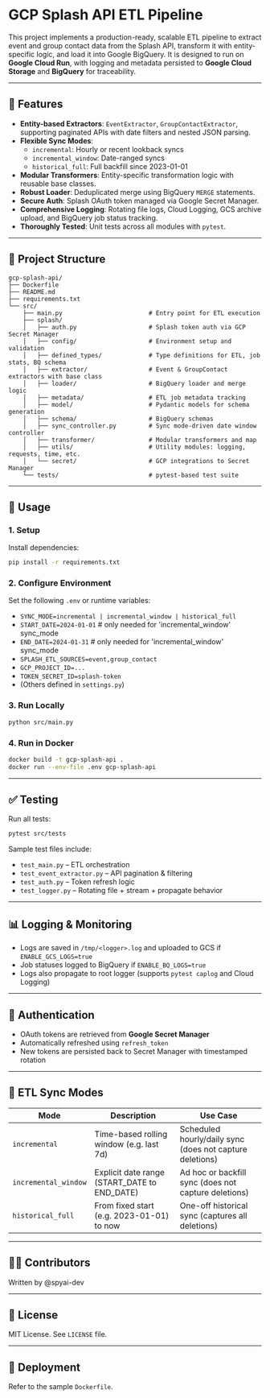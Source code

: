 # GCP Splash API ETL Pipeline

This project implements a production-ready, scalable ETL pipeline to extract event and group contact data from the Splash API, transform it with entity-specific logic, and load it into Google BigQuery. It is designed to run on **Google Cloud Run**, with logging and metadata persisted to **Google Cloud Storage** and **BigQuery** for traceability.

---

## 🔧 Features

- **Entity-based Extractors**: `EventExtractor`, `GroupContactExtractor`, supporting paginated APIs with date filters and nested JSON parsing.
- **Flexible Sync Modes**:
  - `incremental`: Hourly or recent lookback syncs
  - `incremental_window`: Date-ranged syncs
  - `historical_full`: Full backfill since 2023-01-01
- **Modular Transformers**: Entity-specific transformation logic with reusable base classes.
- **Robust Loader**: Deduplicated merge using BigQuery `MERGE` statements.
- **Secure Auth**: Splash OAuth token managed via Google Secret Manager.
- **Comprehensive Logging**: Rotating file logs, Cloud Logging, GCS archive upload, and BigQuery job status tracking.
- **Thoroughly Tested**: Unit tests across all modules with `pytest`.

---

## 📁 Project Structure

```
gcp-splash-api/
├── Dockerfile
├── README.md
├── requirements.txt
└── src/
    ├── main.py                        # Entry point for ETL execution
    ├── splash/
    │   ├── auth.py                    # Splash token auth via GCP Secret Manager
    │   ├── config/                    # Environment setup and validation
    │   ├── defined_types/             # Type definitions for ETL, job stats, BQ schema
    │   ├── extractor/                 # Event & GroupContact extractors with base class
    │   ├── loader/                    # BigQuery loader and merge logic
    │   ├── metadata/                  # ETL job metadata tracking
    │   ├── model/                     # Pydantic models for schema generation
    │   ├── schema/                    # BigQuery schemas
    │   ├── sync_controller.py         # Sync mode-driven date window controller
    │   ├── transformer/               # Modular transformers and map
    │   ├── utils/                     # Utility modules: logging, requests, time, etc.
    │   └── secret/                    # GCP integrations to Secret Manager
    └── tests/                         # pytest-based test suite
```

---

## 🚀 Usage

### 1. Setup

Install dependencies:

```bash
pip install -r requirements.txt
```

### 2. Configure Environment

Set the following `.env` or runtime variables:

- `SYNC_MODE=incremental | incremental_window | historical_full`
- `START_DATE=2024-01-01`  # only needed for 'incremental_window' sync_mode
- `END_DATE=2024-01-31`    # only needed for 'incremental_window' sync_mode
- `SPLASH_ETL_SOURCES=event,group_contact`
- `GCP_PROJECT_ID=...`
- `TOKEN_SECRET_ID=splash-token`
- (Others defined in `settings.py`)

### 3. Run Locally

```bash
python src/main.py
```

### 4. Run in Docker

```bash
docker build -t gcp-splash-api .
docker run --env-file .env gcp-splash-api
```

---

## ✅ Testing

Run all tests:

```bash
pytest src/tests
```

Sample test files include:
- `test_main.py` – ETL orchestration
- `test_event_extractor.py` – API pagination & filtering
- `test_auth.py` – Token refresh logic
- `test_logger.py` – Rotating file + stream + propagate behavior

---

## 📊 Logging & Monitoring

- Logs are saved in `/tmp/<logger>.log` and uploaded to GCS if `ENABLE_GCS_LOGS=true`
- Job statuses logged to BigQuery if `ENABLE_BQ_LOGS=true`
- Logs also propagate to root logger (supports `pytest caplog` and Cloud Logging)

---

## 🔐 Authentication

- OAuth tokens are retrieved from **Google Secret Manager**
- Automatically refreshed using `refresh_token`
- New tokens are persisted back to Secret Manager with timestamped rotation

---

## 🧩 ETL Sync Modes

| Mode                | Description                                  | Use Case                                                 |
|---------------------|----------------------------------------------|----------------------------------------------------------|
| `incremental`       | Time-based rolling window (e.g. last 7d)     | Scheduled hourly/daily sync (does not capture deletions) |
| `incremental_window`| Explicit date range (START_DATE to END_DATE) | Ad hoc or backfill sync (does not capture deletions)     |
| `historical_full`   | From fixed start (e.g. 2023-01-01) to now    | One-off historical sync (captures all deletions)         |

---

## 👨‍🔧 Contributors

Written by @spyai-dev

---

## 📜 License

MIT License. See `LICENSE` file.

---

## 🚀 Deployment

Refer to the sample `Dockerfile`.
